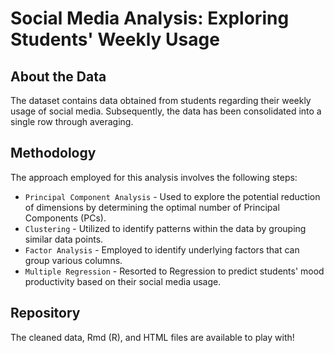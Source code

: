 # Social Media Analysis: Exploring Students' Weekly Usage

## About the Data
The dataset contains data obtained from students regarding their weekly usage of social media. Subsequently, the data has been consolidated into a single row through averaging.

## Methodology
The approach employed for this analysis involves the following steps:

* `Principal Component Analysis` - Used to explore the potential reduction of dimensions by determining the optimal number of Principal Components (PCs).
* `Clustering` - Utilized to identify patterns within the data by grouping similar data points.
* `Factor Analysis` - Employed to identify underlying factors that can group various columns.
* `Multiple Regression` - Resorted to Regression to predict students' mood productivity based on their social media usage.

## Repository 
The cleaned data, Rmd (R), and HTML files are available to play with!









